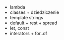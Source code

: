 * lambda
* classes + dziedziczenie
* template strings
* default + rest + spread
* let, const
* interators + for..of
